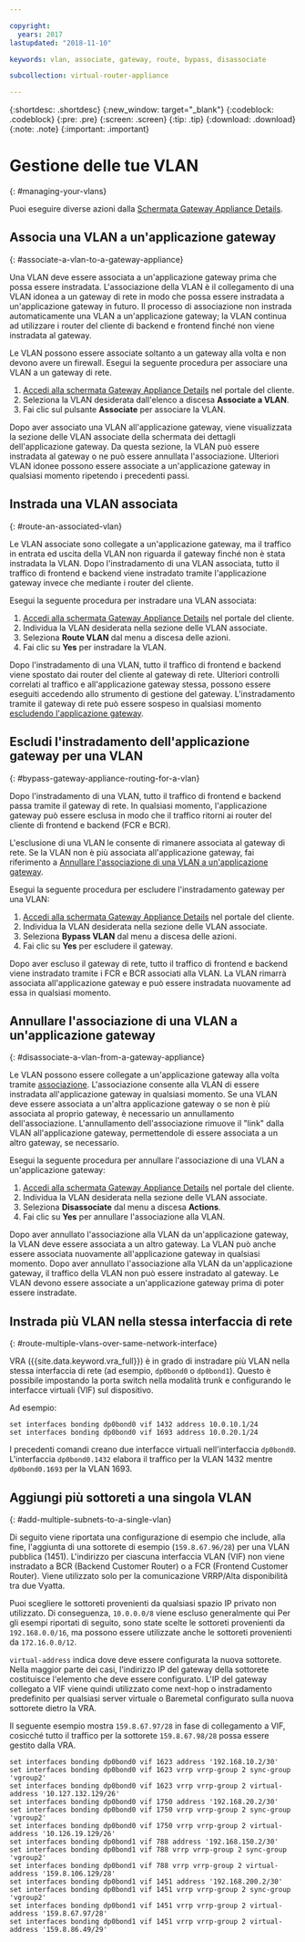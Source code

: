 ```yaml
---

copyright:
  years: 2017
lastupdated: "2018-11-10"

keywords: vlan, associate, gateway, route, bypass, disassociate

subcollection: virtual-router-appliance

---
```


{:shortdesc: .shortdesc}
{:new_window: target="_blank"}
{:codeblock: .codeblock}
{:pre: .pre}
{:screen: .screen}
{:tip: .tip}
{:download: .download}
{:note: .note}
{:important: .important}

# Gestione delle tue VLAN
{: #managing-your-vlans}

Puoi eseguire diverse azioni dalla [Schermata Gateway Appliance Details](/docs/infrastructure/virtual-router-appliance?topic=virtual-router-appliance-view-vra-details).

## Associa una VLAN a un'applicazione gateway
{: #associate-a-vlan-to-a-gateway-appliance}

Una VLAN deve essere associata a un'applicazione gateway prima che possa essere instradata. L'associazione della VLAN è il collegamento di una VLAN idonea a un gateway di rete in modo che possa essere instradata a un'applicazione gateway in futuro. Il processo di associazione non instrada automaticamente una VLAN a un'applicazione gateway; la VLAN continua ad utilizzare i router del cliente di backend e frontend finché non viene instradata al gateway.

Le VLAN possono essere associate soltanto a un gateway alla volta e non devono avere un firewall. Esegui la seguente procedura per associare una VLAN a un gateway di rete.

1. [Accedi alla schermata Gateway Appliance Details](/docs/infrastructure/virtual-router-appliance?topic=virtual-router-appliance-view-vra-details) nel portale del cliente.
2. Seleziona la VLAN desiderata dall'elenco a discesa **Associate a VLAN**.
3. Fai clic sul pulsante **Associate** per associare la VLAN.

Dopo aver associato una VLAN all'applicazione gateway, viene visualizzata la sezione delle VLAN associate della schermata dei dettagli dell'applicazione gateway. Da questa sezione, la VLAN può essere instradata al gateway o ne può essere annullata l'associazione. Ulteriori VLAN idonee possono essere associate a un'applicazione gateway in qualsiasi momento ripetendo i precedenti passi.

## Instrada una VLAN associata
{: #route-an-associated-vlan}

Le VLAN associate sono collegate a un'applicazione gateway, ma il traffico in entrata ed uscita della VLAN non riguarda il gateway finché non è stata instradata la VLAN. Dopo l'instradamento di una VLAN associata, tutto il traffico di frontend e backend viene instradato tramite l'applicazione gateway invece che mediante i router del cliente.

Esegui la seguente procedura per instradare una VLAN associata:

1. [Accedi alla schermata Gateway Appliance Details](/docs/infrastructure/virtual-router-appliance?topic=virtual-router-appliance-view-vra-details) nel portale del cliente.
2. Individua la VLAN desiderata nella sezione delle VLAN associate.
3. Seleziona **Route VLAN** dal menu a discesa delle azioni.
4. Fai clic su **Yes** per instradare la VLAN.

Dopo l'instradamento di una VLAN, tutto il traffico di frontend e backend viene spostato dai router del cliente al gateway di rete. Ulteriori controlli correlati al traffico e all'applicazione gateway stessa, possono essere eseguiti accedendo allo strumento di gestione del gateway. L'instradamento tramite il gateway di rete può essere sospeso in qualsiasi momento [escludendo l'applicazione gateway](#bypass-gateway-appliance-routing-for-a-vlan).

## Escludi l'instradamento dell'applicazione gateway per una VLAN
{: #bypass-gateway-appliance-routing-for-a-vlan}

Dopo l'instradamento di una VLAN, tutto il traffico di frontend e backend passa tramite il gateway di rete. In qualsiasi momento, l'applicazione gateway può essere esclusa in modo che il traffico ritorni ai router del cliente di frontend e backend (FCR e BCR).

L'esclusione di una VLAN le consente di rimanere associata al gateway di rete. Se la VLAN non è più associata all'applicazione gateway, fai riferimento a [Annullare l'associazione di una VLAN a un'applicazione gateway](#disassociate-a-vlan-from-a-gateway-appliance).

Esegui la seguente procedura per escludere l'instradamento gateway per una VLAN:

1. [Accedi alla schermata Gateway Appliance Details](/docs/infrastructure/virtual-router-appliance?topic=virtual-router-appliance-view-vra-details) nel portale del cliente.
2. Individua la VLAN desiderata nella sezione delle VLAN associate.
3. Seleziona **Bypass VLAN** dal menu a discesa delle azioni.
4. Fai clic su **Yes** per escludere il gateway.

Dopo aver escluso il gateway di rete, tutto il traffico di frontend e backend viene instradato tramite i FCR e BCR associati alla VLAN. La VLAN rimarrà associata all'applicazione gateway e può essere instradata nuovamente ad essa in qualsiasi momento.

## Annullare l'associazione di una VLAN a un'applicazione gateway
{: #disassociate-a-vlan-from-a-gateway-appliance}

Le VLAN possono essere collegate a un'applicazione gateway alla volta tramite [associazione](#associate-a-vlan-to-a-gateway-appliance). L'associazione consente alla VLAN di essere instradata all'applicazione gateway in qualsiasi momento. Se una VLAN deve essere associata a un'altra applicazione gateway o se non è più associata al proprio gateway, è necessario un annullamento dell'associazione. L'annullamento dell'associazione rimuove il "link" dalla VLAN all'applicazione gateway, permettendole di essere associata a un altro gateway, se necessario.

Esegui la seguente procedura per annullare l'associazione di una VLAN a un'applicazione gateway:

1. [Accedi alla schermata Gateway Appliance Details](/docs/infrastructure/virtual-router-appliance?topic=virtual-router-appliance-view-vra-details) nel portale del cliente.
2. Individua la VLAN desiderata nella sezione delle VLAN associate.
3. Seleziona **Disassociate** dal menu a discesa **Actions**.
4. Fai clic su **Yes** per annullare l'associazione alla VLAN.

Dopo aver annullato l'associazione alla VLAN da un'applicazione gateway, la VLAN deve essere associata a un altro gateway. La VLAN può anche essere associata nuovamente all'applicazione gateway in qualsiasi momento. Dopo aver annullato l'associazione alla VLAN da un'applicazione gateway, il traffico della VLAN non può essere instradato al gateway. Le VLAN devono essere associate a un'applicazione gateway prima di poter essere instradate.

## Instrada più VLAN nella stessa interfaccia di rete
{: #route-multiple-vlans-over-same-network-interface}

VRA ({{site.data.keyword.vra_full}}) è in grado di instradare più VLAN nella stessa interfaccia di rete (ad esempio, `dp0bond0` o `dp0bond1`). Questo è possibile impostando la porta switch nella modalità trunk e configurando le interfacce virtuali (VIF) sul dispositivo.

Ad esempio:

```
set interfaces bonding dp0bond0 vif 1432 address 10.0.10.1/24
set interfaces bonding dp0bond0 vif 1693 address 10.0.20.1/24
```

I precedenti comandi creano due interfacce virtuali nell'interfaccia `dp0bond0`. L'interfaccia `dp0bond0.1432` elabora il traffico per la VLAN 1432 mentre `dp0bond0.1693` per la VLAN 1693.

## Aggiungi più sottoreti a una singola VLAN
{: #add-multiple-subnets-to-a-single-vlan}

Di seguito viene riportata una configurazione di esempio che include, alla fine, l'aggiunta di una sottorete di esempio (`159.8.67.96/28`) per una VLAN pubblica (1451). L'indirizzo per ciascuna interfaccia VLAN (VIF) non viene instradato a BCR (Backend Customer Router) o a FCR (Frontend Customer Router). Viene utilizzato solo per la comunicazione VRRP/Alta disponibilità tra due Vyatta.

Puoi scegliere le sottoreti provenienti da qualsiasi spazio IP privato non utilizzato. Di conseguenza, `10.0.0.0/8` viene escluso generalmente qui Per gli esempi riportati di seguito, sono state scelte le sottoreti provenienti da `192.168.0.0/16`, ma possono essere utilizzate anche le sottoreti provenienti da `172.16.0.0/12`.

`virtual-address` indica dove deve essere configurata la nuova sottorete. Nella maggior parte dei casi, l'indirizzo IP del gateway della sottorete costituisce l'elemento che deve essere configurato. L'IP del gateway collegato a VIF viene quindi utilizzato come next-hop o instradamento predefinito per qualsiasi server virtuale o Baremetal configurato sulla nuova sottorete dietro la VRA.

Il seguente esempio mostra `159.8.67.97/28` in fase di collegamento a VIF, cosicché tutto il traffico per la sottorete `159.8.67.98/28` possa essere gestito dalla VRA.

```
set interfaces bonding dp0bond0 vif 1623 address '192.168.10.2/30'
set interfaces bonding dp0bond0 vif 1623 vrrp vrrp-group 2 sync-group 'vgroup2'
set interfaces bonding dp0bond0 vif 1623 vrrp vrrp-group 2 virtual-address '10.127.132.129/26'
set interfaces bonding dp0bond0 vif 1750 address '192.168.20.2/30'
set interfaces bonding dp0bond0 vif 1750 vrrp vrrp-group 2 sync-group 'vgroup2'
set interfaces bonding dp0bond0 vif 1750 vrrp vrrp-group 2 virtual-address '10.126.19.129/26'
set interfaces bonding dp0bond1 vif 788 address '192.168.150.2/30'
set interfaces bonding dp0bond1 vif 788 vrrp vrrp-group 2 sync-group 'vgroup2'
set interfaces bonding dp0bond1 vif 788 vrrp vrrp-group 2 virtual-address '159.8.106.129/28'
set interfaces bonding dp0bond1 vif 1451 address '192.168.200.2/30'
set interfaces bonding dp0bond1 vif 1451 vrrp vrrp-group 2 sync-group 'vgroup2'
set interfaces bonding dp0bond1 vif 1451 vrrp vrrp-group 2 virtual-address '159.8.67.97/28'
set interfaces bonding dp0bond1 vif 1451 vrrp vrrp-group 2 virtual-address '159.8.86.49/29'
```
